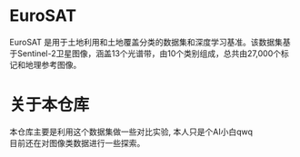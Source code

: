 # EuroSAT
EuroSAT 是用于土地利用和土地覆盖分类的数据集和深度学习基准。该数据集基于Sentinel-2卫星图像，涵盖13个光谱带，由10个类别组成，总共由27,000个标记和地理参考图像。

# 关于本仓库
本仓库主要是利用这个数据集做一些对比实验, 本人只是个AI小白qwq  
目前还在对图像类数据进行一些探索。
